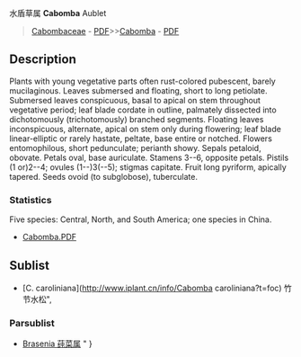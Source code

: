 水盾草属 **Cabomba** Aublet

> [Cabombaceae](http://www.iplant.cn/info/Cabombaceae?t=foc) - [PDF](http://www.iplant.cn/foc/pdf/Cabombaceae.pdf)>>[Cabomba](http://www.iplant.cn/info/Cabomba?t=foc) - [PDF](http://www.iplant.cn/foc/pdf/Cabomba.pdf)

## Description

Plants with young vegetative parts often rust-colored pubescent, barely mucilaginous. Leaves submersed and floating, short to long petiolate. Submersed leaves conspicuous, basal to apical on stem throughout vegetative period; leaf blade cordate in outline, palmately dissected into dichotomously (trichotomously) branched segments. Floating leaves inconspicuous, alternate, apical on stem only during flowering; leaf blade linear-elliptic or rarely hastate, peltate, base entire or notched. Flowers entomophilous, short pedunculate; perianth showy. Sepals petaloid, obovate. Petals oval, base auriculate. Stamens 3--6, opposite petals. Pistils (1 or)2--4; ovules (1--)3(--5); stigmas capitate. Fruit long pyriform, apically tapered. Seeds ovoid (to subglobose), tuberculate.

### Statistics
Five species: Central, North, and South America; one species in China.


* [Cabomba.PDF](http://www.iplant.cn/foc/pdf/Cabomba.pdf)

## Sublist

* [C.  caroliniana](http://www.iplant.cn/info/Cabomba caroliniana?t=foc) 竹节水松",

### Parsublist

* [Brasenia  莼菜属](http://www.iplant.cn/info/Brasenia?t=foc)
"
}